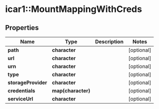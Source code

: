 # icar1::MountMappingWithCreds


## Properties
Name | Type | Description | Notes
------------ | ------------- | ------------- | -------------
**path** | **character** |  | [optional] 
**url** | **character** |  | [optional] 
**urn** | **character** |  | [optional] 
**type** | **character** |  | [optional] 
**storageProvider** | **character** |  | [optional] 
**credentials** | **map(character)** |  | [optional] 
**serviceUrl** | **character** |  | [optional] 


